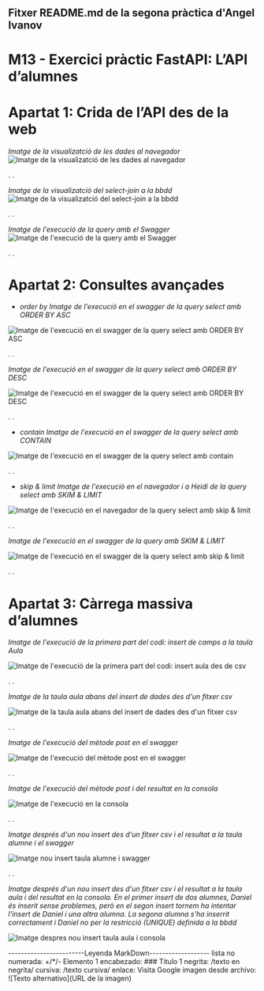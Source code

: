 ## Fitxer README.md de la segona pràctica d'Angel Ivanov

# M13 - Exercici pràctic FastAPI: L’API d’alumnes

# Apartat 1: Crida de l’API des de la web

_Imatge de la visualizatció de les dades al navegador_
![Imatge de la visualizatció de les dades al navegador](captura_practica2_apartat1.jpg)

.
.

_Imatge de la visualizatció del select-join a la bbdd_
![Imatge de la visualizatció del select-join a la bbdd](captura_bbdd_query_join.jpg)

.
.

_Imatge de l'execució de la query amb el Swagger_
![Imatge de l'execució de la query amb el Swagger](captura_swagger_apar1.jpg)

.
.

# Apartat 2: Consultes avançades

+ _order by_
_Imatge de l'execució en el swagger de la query select amb ORDER BY ASC_

![Imatge de l'execució en el swagger de la query select amb ORDER BY ASC](captura_swagger_query_orderby_asc_apat2.jpg)

.
.

_Imatge de l'execució en el swagger de la query select amb ORDER BY DESC_

![Imatge de l'execució en el swagger de la query select amb ORDER BY DESC](captura_swagger_query_orderby_desc_apat2.jpg)

.
.

+ _contain_
_Imatge de l'execució en el swagger de la query select amb CONTAIN_

![Imatge de l'execució en el swagger de la query select amb contain](captura_swagger_query_contain_apat2.jpg)

.
.

+ _skip & limit_
_Imatge de l'execució en el navegador i a Heidi de la query select amb SKIM & LIMIT_

![Imatge de l'execució en el navegador de la query select amb skip & limit](captura_bbdd_query_skip_limit_apat2.jpg)

.
.

_Imatge de l'execució en el swagger de la query amb SKIM & LIMIT_

![Imatge de l'execució en el swagger de la query select amb skip & limit](captura_bbdd_query_skip_limit_apat2_2.jpg)

.
.


# Apartat 3: Càrrega massiva d’alumnes

_Imatge de l'execució de la primera part del codi: insert de camps a la taula Aula_

![Imatge de l'execució de la primera part del codi: insert aula des de csv](captura_bbdd_insert_aules.jpg)

.
.

_Imatge de la taula aula abans del insert de dades des d'un fitxer csv_

![Imatge de la taula aula abans del insert de dades des d'un fitxer csv](captura_bbdd_insert_aules_abans.jpg)

.
.

_Imatge de l'execució del mètode post en el swagger_

![Imatge de l'execució del mètode post en el swagger](captura_swagger_loadalumnes_exit.jpg)

.
.

_Imatge de l'execució del mètode post i del resultat en la consola_

![Imatge de l'execució en la consola](captura_consola_loadalumnes_exit.jpg)

.
.

_Imatge després d'un nou insert des d'un fitxer csv i el resultat a la taula alumne i el swagger_

![Imatge nou insert taula alumne i swagger](captura_alumne_despres.jpg)

.
.

_Imatge després d'un nou insert des d'un fitxer csv i el resultat a la taula aula i del resultat en la consola. En el primer insert de dos alumnes, Daniel és inserit sense problemes, però en el segon insert tornem ha intentar l'insert de Daniel i una altra alumna. La segona alumna s'ha inserrit correctament i Daniel no per la restricció (UNIQUE) definida a la bbdd_

![Imatge despres nou insert taula aula i consola](captura_aula_despres.jpg)





------------------------Leyenda MarkDown------------------- lista no numerada: +/*/- Elemento 1 encabezado: ### Titulo 1 negrita: /texto en negrita/ cursiva: /texto cursiva/ enlace: Visita Google imagen desde archivo: ![Texto alternativo](URL de la imagen)